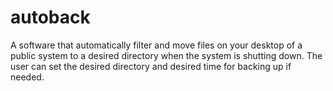 # autoback
A software that automatically filter and move files on your desktop of a public system to a desired directory when the system is shutting down.
The user can set the desired directory and desired time for backing up if needed.

